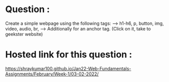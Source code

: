 # Question :
Create a simple webpage using the following tags: 
--> h1-h6, p, button, img, video, audio, br, 
--> Additionally for an anchor tag. (Click on it, take to geekster website) 
# Hosted link for this question :
https://shraykumar100.github.io/Jan22-Web-Fundamentals-Assignments/February/Week-1/03-02-2022/